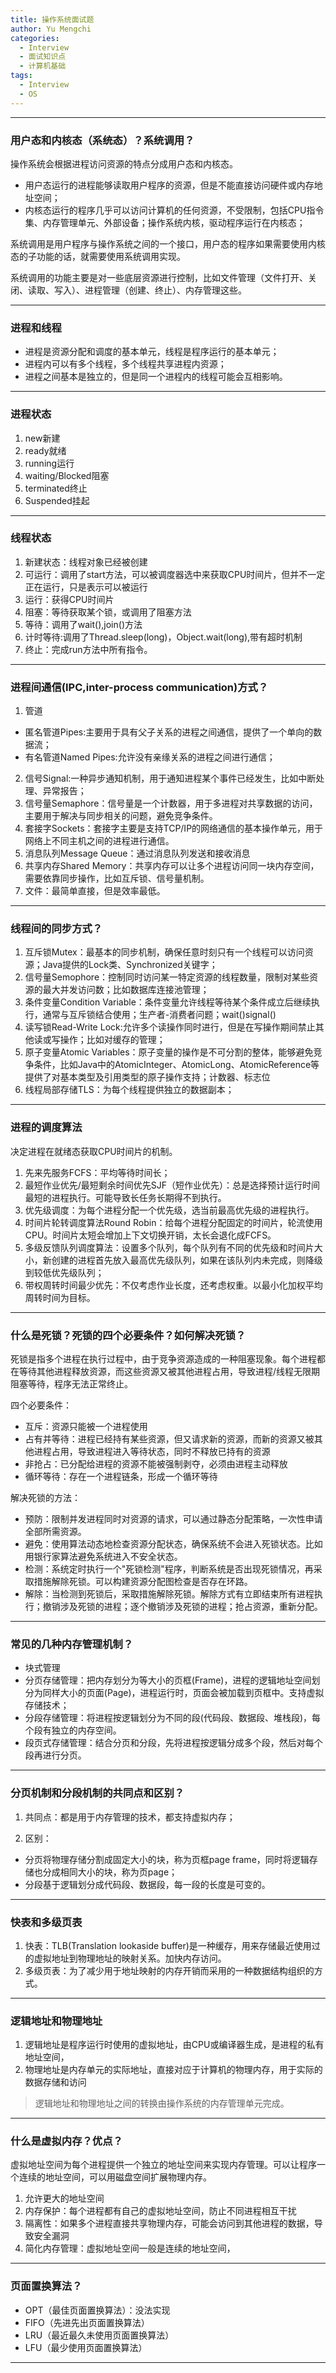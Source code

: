 ```yaml
---
title: 操作系统面试题
author: Yu Mengchi
categories:
  - Interview
  - 面试知识点
  - 计算机基础
tags:
  - Interview
  - OS
---
```


---
### 用户态和内核态（系统态）？系统调用？

操作系统会根据进程访问资源的特点分成用户态和内核态。

- 用户态运行的进程能够读取用户程序的资源，但是不能直接访问硬件或内存地址空间；
- 内核态运行的程序几乎可以访问计算机的任何资源，不受限制，包括CPU指令集、内存管理单元、外部设备；操作系统内核，驱动程序运行在内核态；

系统调用是用户程序与操作系统之间的一个接口，用户态的程序如果需要使用内核态的子功能的话，就需要使用系统调用实现。

系统调用的功能主要是对一些底层资源进行控制，比如文件管理（文件打开、关闭、读取、写入）、进程管理（创建、终止）、内存管理这些。

---
### 进程和线程

- 进程是资源分配和调度的基本单元，线程是程序运行的基本单元；
- 进程内可以有多个线程，多个线程共享进程内资源；
- 进程之间基本是独立的，但是同一个进程内的线程可能会互相影响。

---
### 进程状态

1. new新建
2. ready就绪
3. running运行
4. waiting/Blocked阻塞
5. terminated终止
6. Suspended挂起

---
### 线程状态

1. 新建状态：线程对象已经被创建
2. 可运行：调用了start方法，可以被调度器选中来获取CPU时间片，但并不一定正在运行，只是表示可以被运行
3. 运行：获得CPU时间片
4. 阻塞：等待获取某个锁，或调用了阻塞方法
5. 等待：调用了wait(),join()方法
6. 计时等待:调用了Thread.sleep(long)，Object.wait(long),带有超时机制
7. 终止：完成run方法中所有指令。

---
### 进程间通信(IPC,inter-process communication)方式？

1. 管道
- 匿名管道Pipes:主要用于具有父子关系的进程之间通信，提供了一个单向的数据流；
- 有名管道Named Pipes:允许没有亲缘关系的进程之间进行通信；
2. 信号Signal:一种异步通知机制，用于通知进程某个事件已经发生，比如中断处理、异常报告；
3. 信号量Semaphore：信号量是一个计数器，用于多进程对共享数据的访问，主要用于解决与同步相关的问题，避免竞争条件。
4. 套接字Sockets：套接字主要是支持TCP/IP的网络通信的基本操作单元，用于网络上不同主机之间的进程进行通信。
5. 消息队列Message Queue：通过消息队列发送和接收消息
6. 共享内存Shared Memory：共享内存可以让多个进程访问同一块内存空间，需要依靠同步操作，比如互斥锁、信号量机制。
7. 文件：最简单直接，但是效率最低。

---
### 线程间的同步方式？

1. 互斥锁Mutex：最基本的同步机制，确保任意时刻只有一个线程可以访问资源；Java提供的Lock类、Synchronized关键字；
2. 信号量Semophore：控制同时访问某一特定资源的线程数量，限制对某些资源的最大并发访问数；比如数据库连接池管理；
3. 条件变量Condition Variable：条件变量允许线程等待某个条件成立后继续执行，通常与互斥锁结合使用；生产者-消费者问题；wait()signal()
4. 读写锁Read-Write Lock:允许多个读操作同时进行，但是在写操作期间禁止其他读或写操作；比如对缓存的管理；
5. 原子变量Atomic Variables：原子变量的操作是不可分割的整体，能够避免竞争条件，比如Java中的AtomicInteger、AtomicLong、AtomicReference等提供了对基本类型及引用类型的原子操作支持；计数器、标志位
6. 线程局部存储TLS：为每个线程提供独立的数据副本；

---
### 进程的调度算法

决定进程在就绪态获取CPU时间片的机制。

1. 先来先服务FCFS：平均等待时间长；
2. 最短作业优先/最短剩余时间优先SJF（短作业优先）：总是选择预计运行时间最短的进程执行。可能导致长任务长期得不到执行。
3. 优先级调度：为每个进程分配一个优先级，选当前最高优先级的进程执行。
4. 时间片轮转调度算法Round Robin：给每个进程分配固定的时间片，轮流使用CPU。时间片太短会增加上下文切换开销，太长会退化成FCFS。
5. 多级反馈队列调度算法：设置多个队列，每个队列有不同的优先级和时间片大小，新创建的进程首先放入最高优先级队列，如果在该队列内未完成，则降级到较低优先级队列；
6. 带权周转时间最少优先：不仅考虑作业长度，还考虑权重。以最小化加权平均周转时间为目标。

---
### 什么是死锁？死锁的四个必要条件？如何解决死锁？

死锁是指多个进程在执行过程中，由于竞争资源造成的一种阻塞现象。每个进程都在等待其他进程释放资源，而这些资源又被其他进程占用，导致进程/线程无限期阻塞等待，程序无法正常终止。

四个必要条件：
- 互斥：资源只能被一个进程使用
- 占有并等待：进程已经持有某些资源，但又请求新的资源，而新的资源又被其他进程占用，导致进程进入等待状态，同时不释放已持有的资源
- 非抢占：已分配给进程的资源不能被强制剥夺，必须由进程主动释放
- 循环等待：存在一个进程链条，形成一个循环等待

解决死锁的方法：
- 预防：限制并发进程同时对资源的请求，可以通过静态分配策略，一次性申请全部所需资源。
- 避免：使用算法动态地检查资源分配状态，确保系统不会进入死锁状态。比如用银行家算法避免系统进入不安全状态。
- 检测：系统定时执行一个"死锁检测"程序，判断系统是否出现死锁情况，再采取措施解除死锁。可以构建资源分配图检查是否存在环路。
- 解除：当检测到死锁后，采取措施解除死锁。解除方式有立即结束所有进程执行；撤销涉及死锁的进程；逐个撤销涉及死锁的进程；抢占资源，重新分配。

---
### 常见的几种内存管理机制？

- 块式管理
- 分页存储管理：把内存划分为等大小的页框(Frame)，进程的逻辑地址空间划分为同样大小的页面(Page)，进程运行时，页面会被加载到页框中。支持虚拟存储技术；
- 分段存储管理：将进程按逻辑划分为不同的段(代码段、数据段、堆栈段)，每个段有独立的内存空间。
- 段页式存储管理：结合分页和分段，先将进程按逻辑分成多个段，然后对每个段再进行分页。

---
### 分页机制和分段机制的共同点和区别？

1. 共同点：都是用于内存管理的技术，都支持虚拟内存；

2. 区别：
- 分页将物理存储分割成固定大小的块，称为页框page frame，同时将逻辑存储也分成相同大小的块，称为页page；
- 分段基于逻辑划分成代码段、数据段，每一段的长度是可变的。

---
### 快表和多级页表

1. 快表：TLB(Translation lookaside buffer)是一种缓存，用来存储最近使用过的虚拟地址到物理地址的映射关系。加快内存访问。
2. 多级页表：为了减少用于地址映射的内存开销而采用的一种数据结构组织的方式。

---
### 逻辑地址和物理地址

1. 逻辑地址是程序运行时使用的虚拟地址，由CPU或编译器生成，是进程的私有地址空间，
2. 物理地址是内存单元的实际地址，直接对应于计算机的物理内存，用于实际的数据存储和访问

> 逻辑地址和物理地址之间的转换由操作系统的内存管理单元完成。

---
### 什么是虚拟内存？优点？

虚拟地址空间为每个进程提供一个独立的地址空间来实现内存管理。可以让程序一个连续的地址空间，可以用磁盘空间扩展物理内存。

1. 允许更大的地址空间
2. 内存保护：每个进程都有自己的虚拟地址空间，防止不同进程相互干扰
3. 隔离性：如果多个进程直接共享物理内存，可能会访问到其他进程的数据，导致安全漏洞
4. 简化内存管理：虚拟地址空间一般是连续的地址空间，

---
### 页面置换算法？

- OPT（最佳页面置换算法）：没法实现
- FIFO（先进先出页面置换算法）
- LRU（最近最久未使用页面置换算法）
- LFU（最少使用页面置换算法）

---


